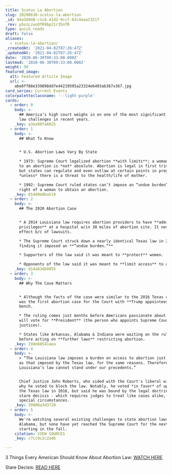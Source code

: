 ```yaml
---
title: Scotus La Abortion
slug: 20200630-scotus-la-abortion
_id: 94a16948-c1c6-41d2-9ccf-63c4eaa23217
_rev: p5oiLzuoOfR9bp21r35nTR
type: quick_reads
draft: false
aliases:
  - scotus-la-abortion/
_createdAt: '2021-04-02T07:26:47Z'
_updatedAt: '2021-04-02T07:26:47Z'
date: '2020-06-30T09:33:00.000Z'
lastmod: '2020-06-30T09:33:00.000Z'
weight: 50
featured_image:
  alt: Featured Article Image
  url: >-
    abe8ff88e339898dd7e44219595a23324e6493ab367x367.jpg
card_series: Current Events
colorpaletteclassname: '--light-purple'
cards:
  - order: 0
    body: >-
      ## America’s high court weighs in on one of the most significant abortion
      law challenges in recent years.
    _key: a3ea98fa6025
  - order: 1
    body: >-
      ## What To Know


      * U.S. Abortion Laws Vary By State

      * 1973: Supreme Court legalized abortion **with limits**; a woman’s right
      to an abortion is *not* absolute. Abortion is legal in first trimester,
      but states can regulate and even outlaw at certain points in pregnancy,
      *unless* there is a threat to the health/life of mother.

      * 1992: Supreme Court ruled states can’t impose an “undue burden” on the
      right of a woman to obtain an abortion.
    _key: 654d9e0ba519
  - order: 2
    body: >-
      ## The 2020 Abortion Case


      * A 2014 Louisiana law requires abortion providers to have **admitting
      privileges** at a hospital w/in 30 miles of abortion site. It never took
      effect b/c of lawsuits.

      * The Supreme Court struck down a nearly identical Texas law in 2016,
      finding it imposed an **“undue burden.”**

      * Supporters of the law said it was meant to **protect** women.

      * Opponents of the law said it was meant to **limit access** to abortion.
    _key: d14a834b0d55
  - order: 3
    body: >-
      ## Why The Case Matters


      * Although the facts of the case were similar to the 2016 Texas case, this
      was the first abortion case for the Court with **Trump appointees** on the
      bench.

      * The ruling comes just months before Americans passionate about the issue
      will vote for **President** (the person who appoints Supreme Court
      justices).

      * States like Arkansas, Alabama & Indiana were waiting on the ruling
      before acting on **further laws** restricting abortion.
    _key: 19de68541aea
  - order: 4
    body: >-
      > “The Louisiana law imposes a burden on access to abortion just as severe
      as that imposed by the Texas law, for the same reasons. Therefore
      Louisiana’s law cannot stand under our precedents.”


      Chief Justice John Roberts, who sided with the Court's liberal wing, on
      why he voted to block the law. Notably, he voted *in favor* of upholding
      the Texas law in 2016, but said he was bound by the legal doctrine of
      stare decisis - which requires judges to treat like cases alike, absent
      special circumstances.
    _key: 39900a3d3720
  - order: 5
    body: >-
      We're watching several existing challenges to state abortion laws, like
      Alabama, but none have yet reached the Supreme Court for the next term
      starting in the fall.
    citation: VIEW SOURCES
    _key: c7cc9c2c2a4b

---
```

3 Things Every American Should Know About Abortion Law: [WATCH HERE](https://smarthernews.com/special-report-3-things-to-know-about-abortion-law/)

Stare Decisis: [READ HERE](https://smarthernews.com/18-07-01-stare-decisis/)